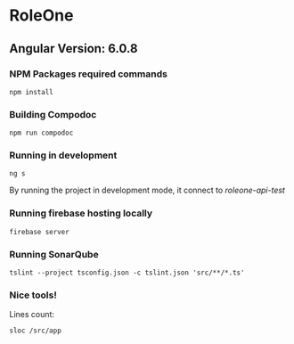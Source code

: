 # RoleOne

## Angular Version: 6.0.8

### NPM Packages required commands

```shell
npm install
```

### Building Compodoc

```shell
npm run compodoc
```

### Running in development

```shell
ng s
```

By running the project in development mode, it connect to *roleone-api-test*

### Running firebase hosting locally

```shell
firebase server
```

### Running SonarQube

```shell
tslint --project tsconfig.json -c tslint.json 'src/**/*.ts'
```

### Nice tools!

Lines count:

```shell
sloc /src/app
```
